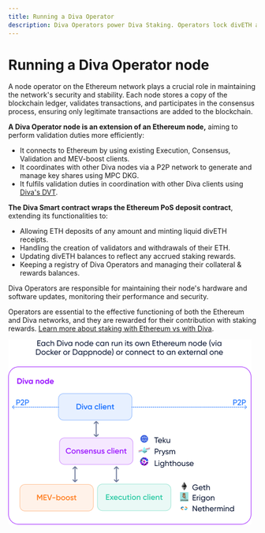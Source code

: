 ```yaml
---
title: Running a Diva Operator
description: Diva Operators power Diva Staking. Operators lock divETH and run nodes to generate operator rewards in addition to their staking rewards.
---
```


# Running a Diva Operator node

A node operator on the Ethereum network plays a crucial role in maintaining the network's security and stability. Each node stores a copy of the blockchain ledger, validates transactions, and participates in the consensus process, ensuring only legitimate transactions are added to the blockchain.

**A Diva Operator node is an extension of an Ethereum node,** aiming to perform validation duties more efficiently:

- It connects to Ethereum by using existing Execution, Consensus, Validation and MEV-boost clients.
- It coordinates with other Diva nodes via a P2P network to generate and manage key shares using MPC DKG.
- It fulfils validation duties in coordination with other Diva clients using [Diva's DVT](dvt).


**The Diva Smart contract wraps the Ethereum PoS deposit contract**, extending its functionalities to:

- Allowing ETH deposits of any amount and minting liquid divETH receipts.
- Handling the creation of validators and withdrawals of their ETH.
- Updating divETH balances to reflect any accrued staking rewards.
- Keeping a registry of Diva Operators and managing their collateral & rewards balances.

Diva Operators are responsible for maintaining their node's hardware and software updates, monitoring their performance and security.

Operators are essential to the effective functioning of both the Ethereum and Diva networks, and they are rewarded for their contribution with staking rewards. [Learn more about staking with Ethereum vs with Diva](solo-staking).


<div style={{textAlign: 'center'}}>

![Diva node architecture](img/how-to-run-node.png)
</div>

